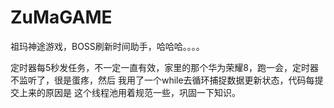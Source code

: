 # ZuMaGAME

祖玛神途游戏，BOSS刷新时间助手，哈哈哈。。。。

定时器每5秒发任务，不一定一直有效，家里的那个华为荣耀8，跑一会，定时器不监听了，很是蛋疼，然后 我用了一个while去循环捕捉数据更新状态，代码每提交上来的原因是 这个线程池用着规范一些，巩固一下知识。
